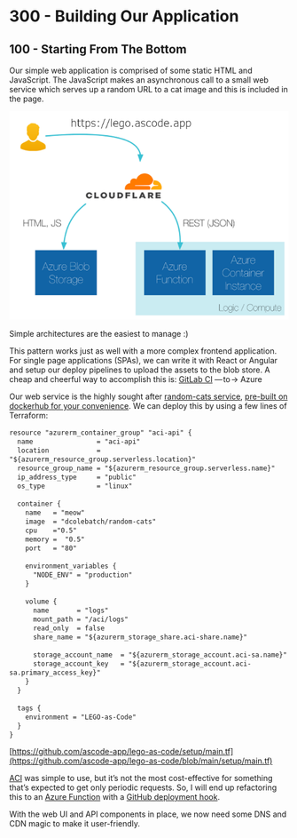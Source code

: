 # 300 - Building Our Application

## 100 - Starting From The Bottom
Our simple web application is comprised of some static HTML and JavaScript. The JavaScript makes an asynchronous call to a small web service which serves up a random URL to a cat image and this is included in the page.

![LEGO-as-Code Architecture.](../images/lego-as-code-architecture.png)

Simple architectures are the easiest to manage :)

This pattern works just as well with a more complex frontend application. For single page applications (SPAs), we can write it with React or Angular and setup our deploy pipelines to upload the assets to the blob store. A cheap and cheerful way to accomplish this is: 
[GitLab CI](https://about.gitlab.com/features/gitlab-ci-cd/) — to → Azure

Our web service is the highly sought after [random-cats service](https://github.com/ascode/lego-as-code/blob/main/api), [pre-built on dockerhub for your convenience](https://hub.docker.com/r/dcolebatch/random-cats/). We can deploy this by using a few lines of Terraform:

```
resource "azurerm_container_group" "aci-api" {
  name                = "aci-api"
  location            = "${azurerm_resource_group.serverless.location}"
  resource_group_name = "${azurerm_resource_group.serverless.name}"
  ip_address_type     = "public"
  os_type             = "linux"

  container {
    name   = "meow"
    image  = "dcolebatch/random-cats"
    cpu    ="0.5"
    memory =  "0.5"
    port   = "80"

    environment_variables {
      "NODE_ENV" = "production"
    }

    volume {
      name       = "logs"
      mount_path = "/aci/logs"
      read_only  = false
      share_name = "${azurerm_storage_share.aci-share.name}"

      storage_account_name  = "${azurerm_storage_account.aci-sa.name}"
      storage_account_key   = "${azurerm_storage_account.aci-sa.primary_access_key}"
    }
  }

  tags {
    environment = "LEGO-as-Code"
  }
}
```

[https://github.com/ascode-app/lego-as-code/setup/main.tf](https://github.com/ascode-app/lego-as-code/blob/main/setup/main.tf)

[ACI](https://azure.microsoft.com/en-us/services/container-instances/) was simple to use, but it’s not the most cost-effective for something that’s expected to get only periodic requests. So, I will end up refactoring this to an [Azure Function](https://azure.microsoft.com/en-us/services/functions/) with a [GitHub deployment hook](https://docs.microsoft.com/en-us/azure/azure-functions/functions-continuous-deployment).

With the web UI and API components in place, we now need some DNS and CDN magic to make it user-friendly.
